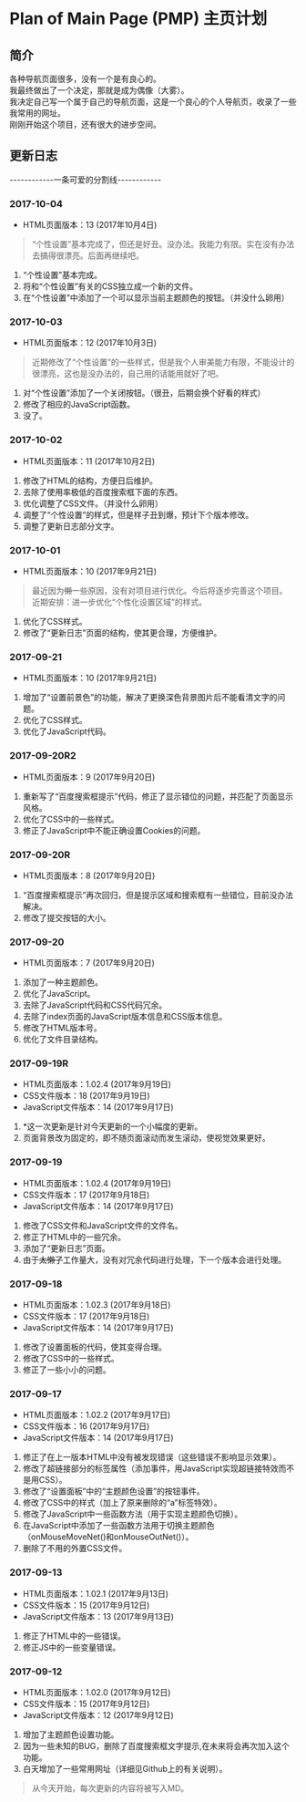# Plan of Main Page (PMP) 主页计划
## 简介
各种导航页面很多，没有一个是有良心的。  
我最终做出了一个决定，那就是成为偶像（大雾）。  
我决定自己写一个属于自己的导航页面，这是一个良心的个人导航页，收录了一些我常用的网址。  
刚刚开始这个项目，还有很大的进步空间。
## 更新日志
------------一条可爱的分割线------------
### 2017-10-04
* HTML页面版本：13 (2017年10月4日)
>  “个性设置”基本完成了，但还是好丑。没办法。我能力有限。实在没有办法去搞得很漂亮。后面再继续吧。
1. “个性设置”基本完成。
2. 将和“个性设置”有关的CSS独立成一个新的文件。
3. 在“个性设置”中添加了一个可以显示当前主题颜色的按钮。（并没什么卵用）

### 2017-10-03
*  HTML页面版本：12 (2017年10月3日)
>  近期修改了“个性设置”的一些样式，但是我个人审美能力有限，不能设计的很漂亮，这也是没办法的，自己用的话能用就好了吧。
1. 对“个性设置”添加了一个关闭按钮。（很丑，后期会换个好看的样式）
2. 修改了相应的JavaScript函数。
3. 没了。
### 2017-10-02
*  HTML页面版本：11 (2017年10月2日)
1. 修改了HTML的结构，方便日后维护。
2. 去除了使用率极低的百度搜索框下面的东西。
3. 优化调整了CSS文件。（并没什么卵用）
4. 调整了“个性设置”的样式，但是样子丑到爆，预计下个版本修改。
5. 调整了更新日志部分文字。
### 2017-10-01
*  HTML页面版本：10 (2017年9月21日)
>  最近因为~~懒~~一些原因，没有对项目进行优化。今后将逐步完善这个项目。   
>  近期安排：进一步优化“个性化设置区域”的样式。
1. 优化了CSS样式。
2. 修改了“更新日志”页面的结构，使其更合理，方便维护。

### 2017-09-21
*  HTML页面版本：10 (2017年9月21日)
1. 增加了“设置前景色”的功能，解决了更换深色背景图片后不能看清文字的问题。
2. 优化了CSS样式。
3. 优化了JavaScript代码。

### 2017-09-20R2
*  HTML页面版本：9 (2017年9月20日)
1. 重新写了“百度搜索框提示”代码，修正了显示错位的问题，并匹配了页面显示风格。
2. 优化了CSS中的一些样式。
3. 修正了JavaScript中不能正确设置Cookies的问题。

### 2017-09-20R
*  HTML页面版本：8 (2017年9月20日)
1. “百度搜索框提示”再次回归，但是提示区域和搜索框有一些错位，目前没办法解决。
2. 修改了提交按钮的大小。

### 2017-09-20
*  HTML页面版本：7 (2017年9月20日)
1. 添加了一种主题颜色。
2. 优化了JavaScript。
3. 去除了JavaScript代码和CSS代码冗余。
4. 去除了index页面的JavaScript版本信息和CSS版本信息。
5. 修改了HTML版本号。
6. 优化了文件目录结构。

### 2017-09-19R
*  HTML页面版本：1.02.4 (2017年9月19日)
*  CSS文件版本：18 (2017年9月19日)
*  JavaScript文件版本：14 (2017年9月17日)
1. *这一次更新是针对今天更新的一个小幅度的更新。
2. 页面背景改为固定的，即不随页面滚动而发生滚动，使视觉效果更好。

### 2017-09-19
*  HTML页面版本：1.02.4 (2017年9月19日)
*  CSS文件版本：17 (2017年9月18日)
*  JavaScript文件版本：14 (2017年9月17日)

1. 修改了CSS文件和JavaScript文件的文件名。
2. 修正了HTML中的一些冗余。
3. 添加了“更新日志”页面。
3. 由于~~太懒了~~工作量大，没有对冗余代码进行处理，下一个版本会进行处理。

### 2017-09-18
*  HTML页面版本：1.02.3 (2017年9月18日)
*  CSS文件版本：17 (2017年9月18日)
*  JavaScript文件版本：14 (2017年9月17日)
1. 修改了设置面板的代码，使其变得合理。
2. 修改了CSS中的一些样式。
3. 修正了一些小小的问题。

### 2017-09-17
*  HTML页面版本：1.02.2 (2017年9月17日)  
*  CSS文件版本：16 (2017年9月17日)  
*  JavaScript文件版本：14 (2017年9月17日)
1. 修正了在上一版本HTML中没有被发现错误（这些错误不影响显示效果）。
2. 修改了超链接部分的标签属性（添加事件，用JavaScript实现超链接特效而不是用CSS）。
3. 修改了“设置面板”中的“主题颜色设置”的按钮事件。
4. 修改了CSS中的样式（加上了原来删除的“a”标签特效）。
5. 修改了JavaScript中一些函数方法（用于实现主题颜色切换）。
6. 在JavaScript中添加了一些函数方法用于切换主题颜色（onMouseMoveNet()和onMouseOutNet()）。
7. 删除了不用的外置CSS文件。

### 2017-09-13
*  HTML页面版本：1.02.1 (2017年9月13日)  
*  CSS文件版本：15 (2017年9月12日)  
*  JavaScript文件版本：13 (2017年9月13日)
1. 修正了HTML中的一些错误。
2. 修正JS中的一些变量错误。

### 2017-09-12
*  HTML页面版本：1.02.0 (2017年9月12日)  
*  CSS文件版本：15 (2017年9月12日)  
*  JavaScript文件版本：12 (2017年9月12日)   
1. 增加了主题颜色设置功能。
2. 因为一些未知的BUG，删除了百度搜索框文字提示,在未来将会再次加入这个功能。
3. 白天增加了一些常用网址（详细见Github上的有关说明）。
>  从今天开始，每次更新的内容将被写入MD。